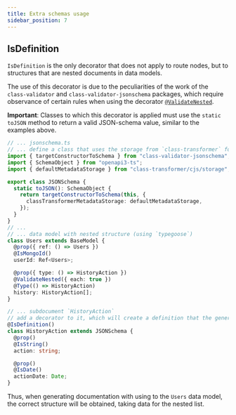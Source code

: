 ```yaml
---
title: Extra schemas usage
sidebar_position: 7
---
```


<!-- # Extra schemas usage -->

## IsDefinition

`IsDefinition` is the only decorator that does not apply to route nodes, but to structures that
are nested documents in data models.

The use of this decorator is due to the peculiarities of the work of the `class-validator` and
`class-validator-jsonschema` packages, which require observance of certain rules when using the
decorator [`@ValidateNested`](https://github.com/epiphone/class-validator-jsonschema#validatenested-and-arrays).

**Important**: Classes to which this decorator is applied must use the `static toJSON` method to return
a valid JSON-schema value, similar to the examples above.

```ts
// ... jsonschema.ts
// ... define a class that uses the storage from `class-transformer` for correct typecasting
import { targetConstructorToSchema } from "class-validator-jsonschema";
import { SchemaObject } from "openapi3-ts";
import { defaultMetadataStorage } from "class-transformer/cjs/storage";

export class JSONSchema {
  static toJSON(): SchemaObject {
    return targetConstructorToSchema(this, {
      classTransformerMetadataStorage: defaultMetadataStorage,
    });
  }
}
// ...
// ... data model with nested structure (using `typegoose`)
class Users extends BaseModel {
  @prop({ ref: () => Users })
  @IsMongoId()
  userId: Ref<Users>;

  @prop({ type: () => HistoryAction })
  @ValidateNested({ each: true })
  @Type(() => HistoryAction)
  history: HistoryAction[];
}

// ... subdocument `HistoryAction`
// add a decorator to it, which will create a definition that the generator `json-schema` will refer to
@IsDefinition()
class HistoryAction extends JSONSchema {
  @prop()
  @IsString()
  action: string;

  @prop()
  @IsDate()
  actionDate: Date;
}
```

Thus, when generating documentation with using to the `Users` data model, the correct structure
will be obtained, taking data for the nested list.


